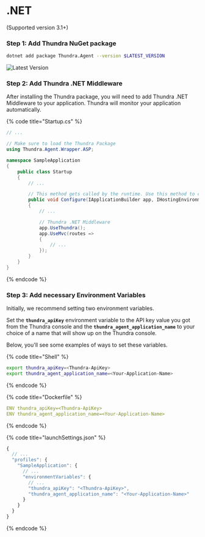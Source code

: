 # .NET

(Supported version 3.1+)

### Step 1: Add Thundra NuGet package

```bash
dotnet add package Thundra.Agent --version $LATEST_VERSION
```

![Latest Version](https://img.shields.io/nuget/v/Thundra.Agent)

### Step 2: Add Thundra .NET Middleware &#x20;

After installing the Thundra package, you will need to add Thundra .NET Middleware to your application. Thundra will monitor your application automatically.

{% code title="Startup.cs" %}
```csharp
// ...

// Make sure to load the Thundra Package
using Thundra.Agent.Wrapper.ASP;

namespace SampleApplication
{
    public class Startup
    {
        // ...

        // This method gets called by the runtime. Use this method to configure the HTTP request pipeline.
        public void Configure(IApplicationBuilder app, IHostingEnvironment env)
        {
            // ...

            // Thundra .NET Middleware
            app.UseThundra();
            app.UseMvc(routes =>
            {
                // ...
            });
        }
    }
}

```
{% endcode %}

### Step 3: Add necessary Environment Variables&#x20;

Initially, we recommend setting two environment variables.&#x20;

Set the **`thundra_apiKey`** environment variable to the API key value you got from the Thundra console and the **`thundra_agent_application_name`** to your choice of a name that will show up on the Thundra console.

Below, you'll see some examples of ways to set these variables.

{% code title="Shell" %}
```bash
export thundra_apiKey=<Thundra-ApiKey>
export thundra_agent_application_name=<Your-Application-Name>
```
{% endcode %}

{% code title="Dockerfile" %}
```yaml
ENV thundra_apiKey=<Thundra-ApiKey>
ENV thundra_agent_application_name=<Your-Application-Name>
```
{% endcode %}

{% code title="launchSettings.json" %}
```javascript
{
  // ...
  "profiles": {
    "SampleApplication": {
      // ...
      "environmentVariables": {
        // ...
        "thundra_apiKey": "<Thundra-ApiKey>",
        "thundra_agent_application_name": "<Your-Application-Name>"
      }
    }
  }
}


```
{% endcode %}
